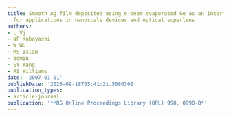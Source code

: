 ```yaml
---
title: Smooth Ag film deposited using e-beam evaporated Ge as an intermediate layer
  for applications in nanoscale devices and optical superlens
authors:
- L Vj
- NP Kobayashi
- W Wu
- MS Islam
- admin
- SY Wang
- RS Williams
date: '2007-01-01'
publishDate: '2025-09-18T05:41:21.508630Z'
publication_types:
- article-journal
publication: '*MRS Online Proceedings Library (OPL) 990, 0990-B*'
---
```

